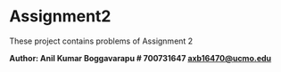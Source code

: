 # Assignment2
These project contains problems of Assignment 2

**Author: Anil Kumar Boggavarapu
        # 700731647
        axb16470@ucmo.edu**
